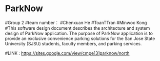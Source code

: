 # ParkNow
#Group 2
#team number：
#Chenxuan He
#ToanTTran
#Minwoo Kong
#This software design document describes the architecture and system design of ParkNow application. The purpose of ParkNow application is to provide an exclusive convenience parking solutions for the San Jose State University (SJSU) students, faculty members, and parking services. 

#LINK : https://sites.google.com/view/cmpe131parknow/north
